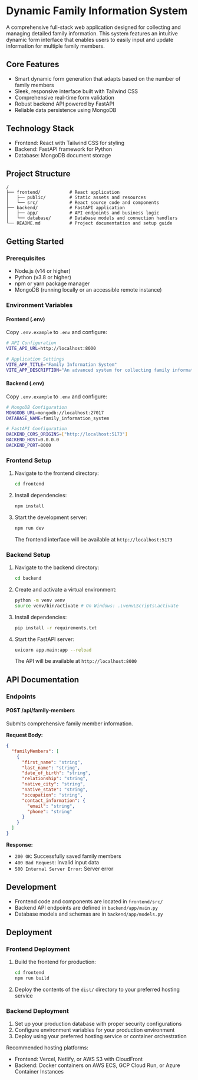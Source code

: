 # Dynamic Family Information System

A comprehensive full-stack web application designed for collecting and managing detailed family information. This system features an intuitive dynamic form interface that enables users to easily input and update information for multiple family members.

## Core Features

- Smart dynamic form generation that adapts based on the number of family members
- Sleek, responsive interface built with Tailwind CSS
- Comprehensive real-time form validation
- Robust backend API powered by FastAPI
- Reliable data persistence using MongoDB

## Technology Stack

- Frontend: React with Tailwind CSS for styling
- Backend: FastAPI framework for Python
- Database: MongoDB document storage

## Project Structure

```
/
├── frontend/           # React application
│   ├── public/         # Static assets and resources
│   └── src/            # React source code and components
├── backend/            # FastAPI application
│   ├── app/            # API endpoints and business logic
│   └── database/       # Database models and connection handlers
└── README.md           # Project documentation and setup guide
```

## Getting Started

### Prerequisites

- Node.js (v14 or higher)
- Python (v3.8 or higher)
- npm or yarn package manager
- MongoDB (running locally or an accessible remote instance)

### Environment Variables

#### Frontend (.env)

Copy `.env.example` to `.env` and configure:

```bash
# API Configuration
VITE_API_URL=http://localhost:8000

# Application Settings
VITE_APP_TITLE="Family Information System"
VITE_APP_DESCRIPTION="An advanced system for collecting family information"
```

#### Backend (.env)

Copy `.env.example` to `.env` and configure:

```bash
# MongoDB Configuration
MONGODB_URL=mongodb://localhost:27017
DATABASE_NAME=family_information_system

# FastAPI Configuration
BACKEND_CORS_ORIGINS=["http://localhost:5173"]
BACKEND_HOST=0.0.0.0
BACKEND_PORT=8000
```

### Frontend Setup

1. Navigate to the frontend directory:

   ```bash
   cd frontend
   ```

2. Install dependencies:

   ```bash
   npm install
   ```

3. Start the development server:

   ```bash
   npm run dev
   ```

   The frontend interface will be available at `http://localhost:5173`

### Backend Setup

1. Navigate to the backend directory:

   ```bash
   cd backend
   ```

2. Create and activate a virtual environment:

   ```bash
   python -m venv venv
   source venv/bin/activate # On Windows: .\venv\Scripts\activate
   ```

3. Install dependencies:

   ```bash
   pip install -r requirements.txt
   ```

4. Start the FastAPI server:

   ```bash
   uvicorn app.main:app --reload
   ```

   The API will be available at `http://localhost:8000`

## API Documentation

### Endpoints

#### POST /api/family-members

Submits comprehensive family member information.

**Request Body:**

```json
{
  "familyMembers": [
    {
      "first_name": "string",
      "last_name": "string",
      "date_of_birth": "string",
      "relationship": "string",
      "native_city": "string",
      "native_state": "string",
      "occupation": "string",
      "contact_information": {
        "email": "string",
        "phone": "string"
      }
    }
  ]
}
```

**Response:**

- `200 OK`: Successfully saved family members
- `400 Bad Request`: Invalid input data
- `500 Internal Server Error`: Server error

## Development

- Frontend code and components are located in `frontend/src/`
- Backend API endpoints are defined in `backend/app/main.py`
- Database models and schemas are in `backend/app/models.py`

## Deployment

### Frontend Deployment

1. Build the frontend for production:

   ```bash
   cd frontend
   npm run build
   ```

2. Deploy the contents of the `dist/` directory to your preferred hosting service

### Backend Deployment

1. Set up your production database with proper security configurations
2. Configure environment variables for your production environment
3. Deploy using your preferred hosting service or container orchestration

Recommended hosting platforms:

- Frontend: Vercel, Netlify, or AWS S3 with CloudFront
- Backend: Docker containers on AWS ECS, GCP Cloud Run, or Azure Container Instances
